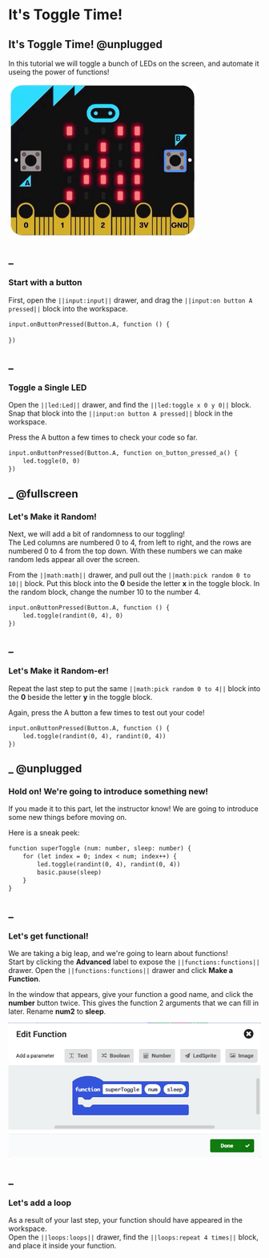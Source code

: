 # It's Toggle Time!

## It's Toggle Time! @unplugged
In this tutorial we will toggle a bunch of LEDs on the screen, and automate it useing the power of functions!

![A toggling micro:bit!](https://raw.githubusercontent.com/mlupo/toggle-tutorial/master/docs/static/toggle2.gif)

## _
### Start with a button
First, open the ``||input:input||`` drawer, and drag the ``||input:on button A pressed||`` block into the workspace.  

```blocks
input.onButtonPressed(Button.A, function () {
	
})
```

## _
### Toggle a Single LED
Open the ``||led:Led||`` drawer, and find the ``||led:toggle x 0 y 0||`` block.  
Snap that block into the ``||input:on button A pressed||`` block in the workspace.  

Press the A button a few times to check your code so far.

```blocks
input.onButtonPressed(Button.A, function on_button_pressed_a() {
    led.toggle(0, 0)
})
```

## _ @fullscreen
### Let's Make it Random!
Next, we will add a bit of randomness to our toggling!  
The Led columns are numbered 0 to 4, from left to right, and the rows are numbered 0 to 4 from the top down. With these numbers we can make random leds appear all over the screen.  

From the ``||math:math||`` drawer, and pull out the ``||math:pick random 0 to 10||`` block.
Put this block into the **0** beside the letter **x** in the toggle block. In the random block, change the number 10 to the number 4.

```blocks
input.onButtonPressed(Button.A, function () {
    led.toggle(randint(0, 4), 0)
})
```

## _ 
### Let's Make it Random-er!
Repeat the last step to put the same ``||math:pick random 0 to 4||`` block into the **0** beside the letter **y** in the toggle block.  

Again, press the A button a few times to test out your code!

```blocks
input.onButtonPressed(Button.A, function () {
    led.toggle(randint(0, 4), randint(0, 4))
})
```

## _ @unplugged
### Hold on! We're going to introduce something new!
If you made it to this part, let the instructor know! We are going to introduce some new things before moving on.

Here is a sneak peek:

```blocks
function superToggle (num: number, sleep: number) {
    for (let index = 0; index < num; index++) {
        led.toggle(randint(0, 4), randint(0, 4))
        basic.pause(sleep)
    }
}
```

## _ 
### Let's get functional!
We are taking  a big leap, and we're going to learn about functions!  
Start by clicking the **Advanced** label to expose the ``||functions:functions||`` drawer. Open the ``||functions:functions||`` drawer and click **Make a Function**.

In the window that appears, give  your function a good name, and click the **number** button twice. This gives the function 2 arguments that we can fill in later.
Rename **num2** to **sleep**.

![Editing functions](https://raw.githubusercontent.com/mlupo/toggle-tutorial/master/docs/static/edit_function.png)

## _ 
### Let's add a loop
As a result of your last step, your function should have appeared in the workspace.  
Open the ``||loops:loops||`` drawer, find the ``||loops:repeat 4 times||`` block, and place it inside your function.

